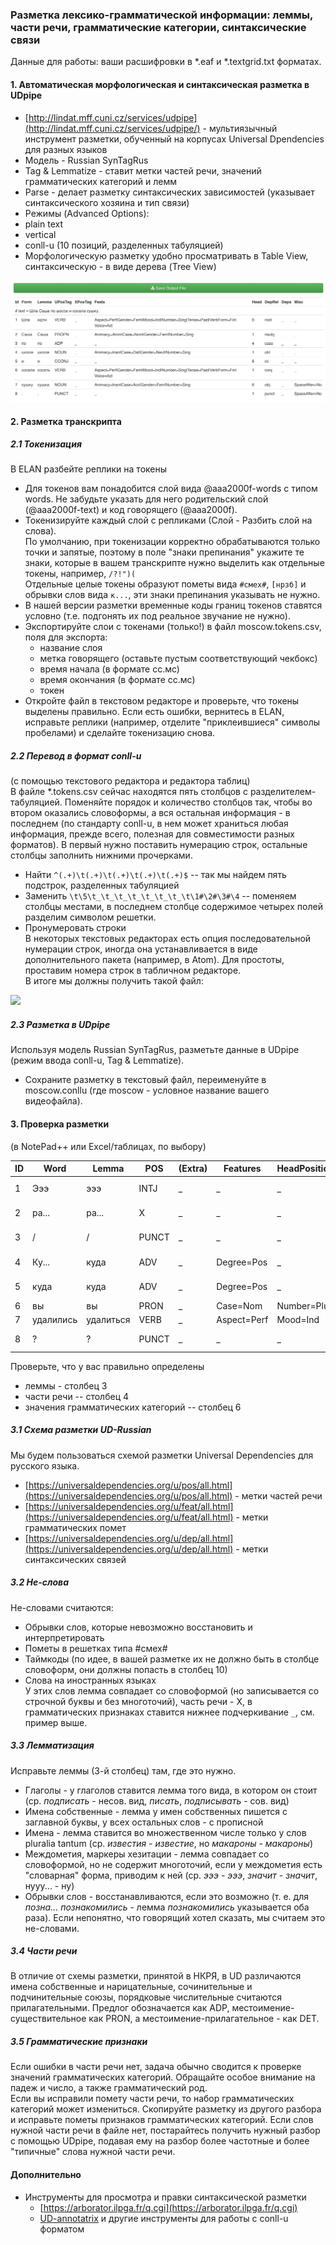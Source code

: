 ### Разметка лексико-грамматической информации: леммы, части речи, грамматические категории, синтаксические связи    

Данные для работы: ваши расшифровки в *.eaf и *.textgrid.txt форматах.  

#### 1. Автоматическая морфологическая и синтаксическая разметка в UDpipe   
* [http://lindat.mff.cuni.cz/services/udpipe](http://lindat.mff.cuni.cz/services/udpipe/) - мультиязычный инструмент разметки, обученный на корпусах Universal Dpendencies для разных языков    
* Модель - Russian SynTagRus   
* Tag & Lemmatize - ставит метки частей речи, значений грамматических категорий и лемм  
* Parse - делает разметку синтаксических зависимостей (указывает синтаксического хозяина и тип связи)      
* Режимы (Advanced Options):
 * plain text  
 * vertical  
 * conll-u (10 позиций, разделенных табуляцией)  
* Морфологическую разметку удобно просматривать в Table View, синтаксическую - в виде дерева (Tree View)   
<img src="fig/conllu1.png"/>

#### 2. Разметка транскрипта  
##### 2.1 Токенизация      
В ELAN разбейте реплики на токены  
* Для токенов вам понадобится слой вида @aaa2000f-words c типом words. Не забудьте указать для него родительский слой (@aaa2000f-text) и код говорящего (@aaa2000f).  
* Токенизируйте каждый слой c репликами (Слой - Разбить слой на слова).   
По умолчанию, при токенизации корректно обрабатываются только точки и запятые, поэтому в поле "знаки препинания" укажите те знаки, которые в вашем транскрипте нужно выделить как отдельные токены, например, `/?!")(`   
Отдельные целые токены образуют пометы вида `#смех#`, `[нрзб]` и обрывки слов вида `к...`, эти знаки препинания указывать не нужно.  
* В нашей версии разметки временные коды границ токенов ставятся условно (т.е. подгонять их под реальное звучание не нужно).  
* Экспортируйте слои с токенами (только!) в файл moscow.tokens.csv, поля для экспорта:
  * название слоя  
  * метка говорящего (оставьте пустым соответствующий чекбокс)  
  * время начала (в формате сс.мс)  
  * время окончания (в формате сс.мс)  
  * токен  
* Откройте файл в текстовом редакторе и проверьте, что токены выделены правильно. Если есть ошибки, вернитесь в ELAN, исправьте реплики (например, отделите "приклеившиеся" символы пробелами) и сделайте токенизацию снова.  
  
##### 2.2 Перевод в формат conll-u    
(с помощью текстового редактора и редактора таблиц)  
В файле \*.tokens.csv сейчас находятся пять столбцов с разделителем-табуляцией. Поменяйте порядок и количество столбцов так, чтобы во втором оказались словоформы, а вся остальная информация - в последнем (по стандарту conll-u, в нем может храниться любая информация, прежде всего, полезная для совместимости разных форматов). В первый нужно поставить нумерацию строк, остальные столбцы заполнить нижними прочерками.   
* Найти `^(.+)\t(.+)\t(.+)\t(.+)\t(.+)$` -- так мы найдем пять подстрок, разделенных табуляцией  
* Заменить `\t\5\t_\t_\t_\t_\t_\t_\t_\t\1#\2#\3#\4` -- поменяем столбцы местами, в последнем столбце содержимое четырех полей разделим символом решетки.   
* Пронумеровать строки   
В некоторых текстовых редакторах есть опция последовательной нумерации строк, иногда она устанавливается в виде дополнительного пакета (например, в Atom). Для простоты, проставим номера строк в табличном редакторе.  
В итоге мы должны получить такой файл: 
<img src="fig/conllu2.png"/>

##### 2.3 Разметка в UDpipe 
Используя модель Russian SynTagRus, разметьте данные в UDpipe (режим ввода conll-u, Tag & Lemmatize).  
* Сохраните разметку в текстовый файл, переименуйте в moscow.conllu (где moscow - условное название вашего видеофайла).   

#### 3. Проверка разметки  
(в NotePad++ или Excel/таблицах, по выбору)

ID | Word | Lemma | POS | (Extra) | Features | HeadPosition | Relation | _ | (EverythingElse)
---|---|---|---|---|---|---|---|---|---|
1 | Эээ | эээ | INTJ | _ | _ | _ | _ | _ | @aaa1980f-words#@aaa1980f#109.9#110.241
2 | ра... | ра... | X | _ | _ | _ | _ | _ | @aaa1980f-words#@aaa1980f#110.241#110.582
3 | / | / | PUNCT | _ | _ | _ | _ | _ | @aaa1980f-words#@aaa1980f#110.582#110.923
4 | Ку... | куда | ADV | _ | Degree=Pos | _ | _ | _ | @aaa1980f-words#@aaa1980f#110.923#111.264
5 | куда | куда | ADV | _ | Degree=Pos | _ | _ | _ | @aaa1980f-words#@aaa1980f#111.264#111.605
6 | вы | вы | PRON | _ | Case=Nom|Number=Plur|Person=2 | _ | _ | _ | @aaa1980f-words#@aaa1980f#111.605#111.946
7 | удалились | удалиться | VERB | _ | Aspect=Perf|Mood=Ind|Number=Plur|Tense=Past|VerbForm=Fin|Voice=Mid | _ | _ | _ | @aaa1980f-words#@aaa1980f#111.946#112.287
8 | ? | ? | PUNCT | _ | _ | _ | _ | _ | @aaa1980f-words#@aaa1980f#112.287#112.628

Проверьте, что у вас правильно определены 
* леммы - столбец 3  
* части речи -- столбец 4  
* значения грамматических категорий -- столбец 6  

##### 3.1 Схема разметки UD-Russian  
Мы будем пользоваться схемой разметки Universal Dependencies для русского языка.  
* [https://universaldependencies.org/u/pos/all.html](https://universaldependencies.org/u/pos/all.html) - метки частей речи  
* [https://universaldependencies.org/u/feat/all.html](https://universaldependencies.org/u/feat/all.html) - метки грамматических помет  
* [https://universaldependencies.org/u/dep/all.html](https://universaldependencies.org/u/dep/all.html) - метки синтаксических связей  

##### 3.2 Не-слова  
Не-словами считаются:  
* Обрывки слов, которые невозможно восстановить и интерпретировать  
* Пометы в решетках типа #смех#  
* Таймкоды (по идее, в вашей разметке их не должно быть в столбце словоформ, они должны попасть в столбец 10)  
* Слова на иностранных языках  
У этих слов лемма совпадает со словоформой (но записывается со строчной буквы и без многоточий), часть речи - X, в грамматических признаках ставится нижнее подчеркивание `_`, см. пример выше.  

##### 3.3 Лемматизация  
Исправьте леммы (3-й столбец) там, где это нужно.  
* Глаголы - у глаголов ставится лемма того вида, в котором он стоит (ср. _подписать_ - несов. вид, _писать_, _подписывать_ - сов. вид)  
* Имена собственные - лемма у имен собственных пишется с заглавной буквы, у всех остальных слов - с прописной    
* Имена - лемма ставится во множественном числе только у слов pluralia tantum (ср. _известия_ - _известие_, но _макароны_ - _макароны_)  
* Междометия, маркеры хезитации - лемма совпадает со словоформой, но не содержит многоточий, если у междометия есть "словарная" форма, приводим к ней (ср. _эээ - эээ_, _значит - значит_, нууу... - ну)  
* Обрывки слов - восстанавливаются, если это возможно (т. е. для _позна... познакомились_ - лемма _познакомились_ указывается оба раза). Если непонятно, что говорящий хотел сказать, мы считаем это не-словами.  

##### 3.4 Части речи  
В отличие от схемы разметки, принятой в НКРЯ, в UD различаются имена собственные и нарицательные, сочинительные и подчинительные союзы, порядковые числительные считаются прилагательными. 
Предлог обозначается как ADP, местоимение-существительное как PRON, а местоимение-прилагательное - как DET.  

##### 3.5 Грамматические признаки    
Если ошибки в части речи нет, задача обычно сводится к проверке значений грамматических категорий. Обращайте особое внимание на падеж и число, а также грамматический род.  
Если вы исправили помету части речи, то набор грамматических категорий может измениться. Скопируйте разметку из другого разбора и исправьте пометы признаков грамматических категорий. Если слов нужной части речи в файле нет, постарайтесь получить нужный разбор с помощью UDpipe, подавая ему на разбор более частотные и более "типичные" слова нужной части речи.  

#### Дополнительно 
* Инструменты для просмотра и правки синтаксической разметки  
  * [https://arborator.ilpga.fr/q.cgi](https://arborator.ilpga.fr/q.cgi)  
  * [UD-annotatrix](https://universaldependencies.org/tools.html#ud-annotatrix) и другие инструменты для работы с conll-u форматом
